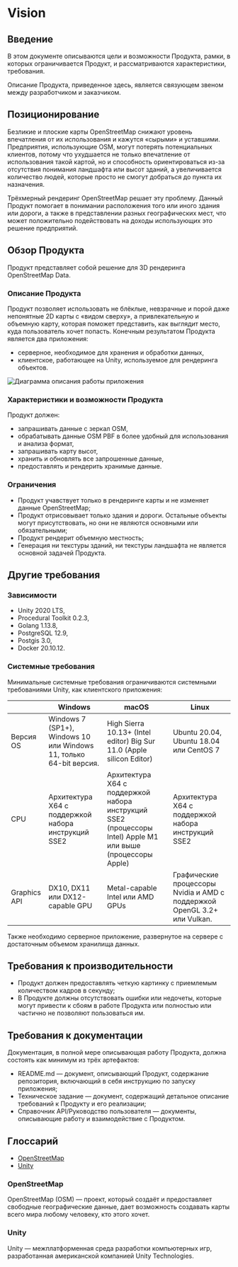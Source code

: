 # Vision

<!-- Копия этого документа находится в ../README.md -->

## Введение

В этом документе описываются цели и возможности Продукта, рамки, в которых ограничивается Продукт, и рассматриваются
характеристики, требования.

Описание Продукта, приведенное здесь, является связующем звеном между разработчиком и заказчиком.

## Позиционирование

Безликие и плоские карты OpenStreetMap снижают уровень впечатления от их использования и кажутся «сырыми» и уставшими.
Предприятия, использующие OSM, могут потерять потенциальных клиентов, потому что ухудшается не только впечатление от
использования такой картой, но и способность ориентироваться из-за отсутствия понимания ландшафта или высот зданий, а
увеличивается количество людей, которые просто не смогут добраться до пункта их назначения.

Трёхмерный рендеринг OpenStreetMap решает эту проблему. Данный Продукт помогает в понимании расположения того или иного
здания или дороги, а также в представлении разных географических мест, что может положительно подействовать на доходы
использующих это решение предприятий.

## Обзор Продукта

Продукт представляет собой решение для 3D рендеринга OpenStreetMap Data.

### Описание Продукта

Продукт позволяет использовать не блёклые, невзрачные и порой даже непонятные 2D карты с «видом сверху», а
привлекательную и объемную карту, которая поможет представить, как выглядит место, куда пользователь хочет попасть.
Конечным результатом Продукта является два приложения:

* серверное, необходимое для хранения и обработки данных,
* клиентское, работающее на Unity, используемое для рендеринга объектов.

<img src="pictures\diagramApplicationDescription.png" alt="Диаграмма описания работы приложения" title="Диаграмма описания работы приложения">

### Характеристики и возможности Продукта

Продукт должен:

* запрашивать данные с зеркал OSM,
* обрабатывать данные OSM PBF в более удобный для использования и анализа формат,
* запрашивать карту высот,
* хранить и обновлять все запрошенные данные,
* предоставлять и рендерить хранимые данные.

### Ограничения

* Продукт учавствует только в рендеринге карты и не изменяет данные OpenStreetMap;
* Продукт отрисовывает только здания и дороги. Остальные объекты могут присутствовать, но они не являются основными или
обязательными;
* Продукт рендерит объемную местность;
* Генерация ни текстуры зданий, ни текстуры ландшафта не является основной задачей Продукта.

## Другие требования

### Зависимости

* Unity 2020 LTS,
* Procedural Toolkit 0.2.3,
* Golang 1.13.8,
* PostgreSQL 12.9,
* Postgis 3.0,
* Docker 20.10.12.

### Системные требования

Минимальные системные требования ограничиваются системными требованиями Unity, как клиентского приложения:

| | Windows | macOS | Linux |
|---|---|---|---|
| Версия OS | Windows 7 (SP1+), Windows 10 или Windows 11, только 64-bit версия. | High Sierra 10.13+ (Intel editor) Big Sur 11.0 (Apple silicon Editor) | Ubuntu 20.04, Ubuntu 18.04 или CentOS 7 |
| CPU | Архитектура X64 с поддержкой набора инструкций SSE2 | Архитектура X64 с поддержкой набора инструкций SSE2 (процессоры Intel) Apple M1 или выше (процессоры Apple) | Архитектура X64 с поддержкой набора инструкций SSE2 |
| Graphics API | DX10, DX11 или DX12-capable GPU | Metal-capable Intel или AMD GPUs | Графические процессоры Nvidia и AMD с поддержкой OpenGL 3.2+ или Vulkan. |

Также необходимо серверное приложение, развернутое на сервере с достаточным объемом хранилища данных.

## Требования к производительности

* Продукт должен предоставлять четкую картинку с приемлемым количеством кадров в секунду;
* В Продукте должны отсутствовать ошибки или недочеты, которые могут привести к сбоям в работе Продукта или полностью
или частично не позволяют пользоваться им.

## Требования к документации

Документация, в полной мере описывающая работу Продукта, должна состоять как минимум из трёх артефактов:

* README.md — документ, описывающий Продукт, содержание репозитория, включающий в себя инструкцию по запуску приложения;
* Техническое задание — документ, содержащий детальное описание требований к Продукту и его реализации;
* Справочник API/Руководство пользователя — документы, описывающие работу и взаимодействие с Продуктом.

## Глоссарий

* [OpenStreetMap](#openstreetmap)
* [Unity](#unity)

### OpenStreetMap

OpenStreetMap (OSM) — проект, который создаёт и предоставляет свободные географические данные, дает возможность
создавать карты всего мира любому человеку, кто этого хочет.

### Unity

Unity —  межплатформенная среда разработки компьютерных игр, разработанная американской компанией Unity Technologies.
